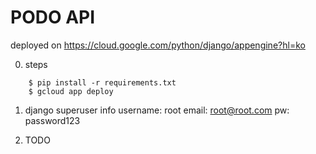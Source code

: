 # PODO API

deployed on https://cloud.google.com/python/django/appengine?hl=ko

0. steps 
```
    $ pip install -r requirements.txt
    $ gcloud app deploy
```

1. django superuser info
    username: root
    email: root@root.com
    pw: password123

2. TODO
